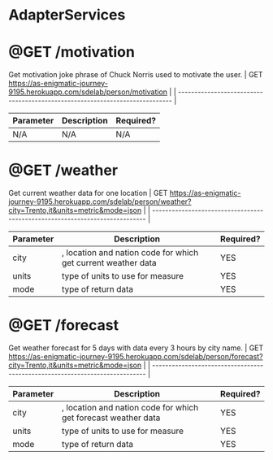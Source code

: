 # AdapterServices

# **@GET /motivation**
Get motivation joke phrase of Chuck Norris used to motivate the user.
| GET https://as-enigmatic-journey-9195.herokuapp.com/sdelab/person/motivation |
| ---------------------------------------------------------------------------- |

| Parameter | Description | Required? |
|-----------|-------------|-----------|
| N/A | N/A  | N/A |

# **@GET /weather**
Get current weather data for one location
| GET https://as-enigmatic-journey-9195.herokuapp.com/sdelab/person/weather?city=Trento,it&units=metric&mode=json |
| ---------------------------------------------------------------------------- |

| Parameter | Description | Required? |
|-----------|-------------|-----------|
| city | <Trento>,<it> location and nation code for which get current weather data  | YES |
| units | <metric> type of units to use for measure  | YES |
| mode | <json> type of return data  | YES |

# **@GET /forecast**
Get weather forecast for 5 days with data every 3 hours by city name.
| GET https://as-enigmatic-journey-9195.herokuapp.com/sdelab/person/forecast?city=Trento,it&units=metric&mode=json |
| ---------------------------------------------------------------------------- |

| Parameter | Description | Required? |
|-----------|-------------|-----------|
| city | <Trento>,<it> location and nation code for which get forecast weather data  | YES |
| units | <metric> type of units to use for measure  | YES |
| mode | <json> type of return data  | YES |

